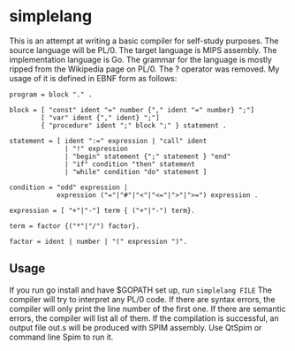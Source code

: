 simplelang
==========
This is an attempt at writing a basic compiler for self-study purposes.
The source language will be PL/0. The target language is MIPS assembly.
The implementation language is Go.
The grammar for the language is mostly ripped from the Wikipedia page on PL/0. The ? operator was
removed. My usage of it is defined in EBNF form as follows:
```
program = block "." .

block = [ "const" ident "=" number {"," ident "=" number} ";"]
        [ "var" ident {"," ident} ";"]
        { "procedure" ident ";" block ";" } statement .

statement = [ ident ":=" expression | "call" ident 
              | "!" expression 
              | "begin" statement {";" statement } "end" 
              | "if" condition "then" statement 
              | "while" condition "do" statement ]

condition = "odd" expression |
            expression ("="|"#"|"<"|"<="|">"|">=") expression .

expression = [ "+"|"-"] term { ("+"|"-") term}.

term = factor {("*"|"/") factor}.

factor = ident | number | "(" expression ")".
```
Usage
------
If you run go install and have $GOPATH set up, run `simplelang FILE`
The compiler will try to interpret any PL/0 code. If there are syntax errors, the compiler will only
print the line number of the first one. If there are semantic errors, the compiler will list all of
them. If the compilation is successful, an output file out.s will be produced with SPIM assembly.
Use QtSpim or command line Spim to run it.
